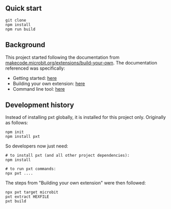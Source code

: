 
## Quick start

```
git clone
npm install
npm run build
```

## Background

This project started following the documentation from [makecode.microbit.org/extensions/build-your-own](https://makecode.microbit.org/extensions/build-your-own). The documentation referenced was specifically:

 * Getting started: [here](https://makecode.com/extensions/getting-started)
 * Building your own extension: [here](https://makecode.com/extensions/getting-started/vscode)
 * Command line tool: [here](https://makecode.com/cli)

## Development history

Instead of installing pxt globally, it is installed for this project only. Originally as follows:

```
npm init
npm install pxt
```

So developers now just need:

```
# to install pxt (and all other project dependencies):
npm install

# to run pxt commands:
npx pxt ....
```

The steps from "Building your own extension" were then followed:
```
npx pxt target microbit
pxt extract HEXFILE
pxt build
```
